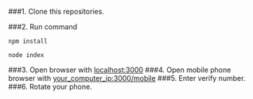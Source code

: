 ###1. Clone this repositories.

###2. Run command

`npm install`

`node index`

###3. Open browser with [localhost:3000](http://localhost:3000)
###4. Open mobile phone browser with [your_computer_ip:3000/mobile](http://your_computer_ip:3000/mobile)
###5. Enter verify number.
###6. Rotate your phone.
